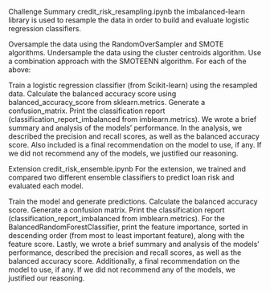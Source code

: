 Challenge Summary
credit_risk_resampling.ipynb
the imbalanced-learn library is used to resample the data in order to build and evaluate logistic regression classifiers.

Oversample the data using the RandomOverSampler and SMOTE algorithms.
Undersample the data using the cluster centroids algorithm.
Use a combination approach with the SMOTEENN algorithm.
For each of the above:

Train a logistic regression classifier (from Scikit-learn) using the resampled data.
Calculate the balanced accuracy score using balanced_accuracy_score from sklearn.metrics.
Generate a confusion_matrix.
Print the classification report (classification_report_imbalanced from imblearn.metrics).
We wrote a brief summary and analysis of the models’ performance. In the analysis, we described the precision and recall scores, as well as the balanced accuracy score. Also included is a final recommendation on the model to use, if any. If we did not recommend any of the models, we justified our reasoning.

Extension
credit_risk_ensemble.ipynb
For the extension, we trained and compared two different ensemble classifiers to predict loan risk and evaluated each model.

Train the model and generate predictions.
Calculate the balanced accuracy score.
Generate a confusion matrix.
Print the classification report (classification_report_imbalanced from imblearn.metrics).
For the BalancedRandomForestClassifier, print the feature importance, sorted in descending order (from most to least important feature), along with the feature score.
Lastly, we wrote a brief summary and analysis of the models’ performance, described the precision and recall scores, as well as the balanced accuracy score. Additionally, a final recommendation on the model to use, if any. If we did not recommend any of the models, we justified our reasoning.
